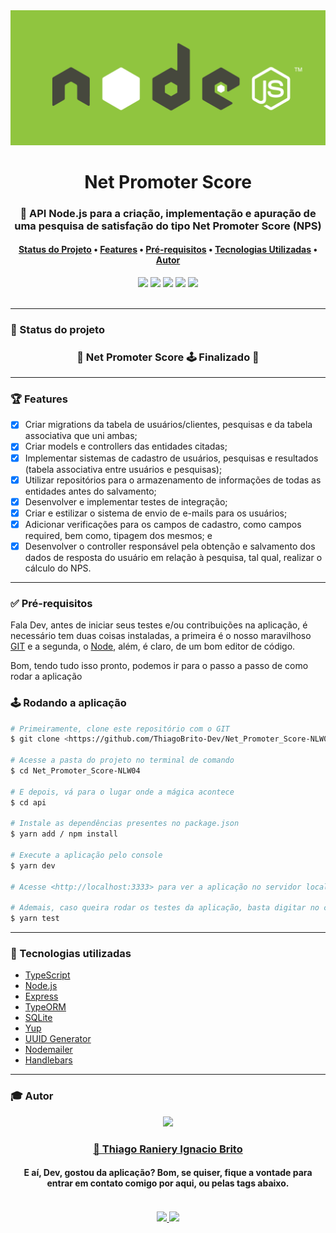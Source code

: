 <div align="center">
    <img src="./assets/logo_nodejs_vgreen.jpg">
</div>

<h1 align="center">Net Promoter Score</h1>

<h3 align="center">
    📌 API Node.js para a criação, implementação e apuração de uma pesquisa de satisfação do tipo Net Promoter Score (NPS)
</h3>

<h4 align="center">
 <a href="#-status-do-projeto">Status do Projeto</a> •
 <a href="#-features">Features</a> • 
 <a href="#-pré-requisitos">Pré-requisitos</a> • 
 <a href="#-tecnologias-utilizadas">Tecnologias Utilizadas</a> • 
 <a href="#-autor">Autor</a>
</h4>

<div align="center">
    <img src="https://img.shields.io/static/v1?label=LICENSE&message=MIT&color=600090&style=for-the-badge"/>
    <img src="https://img.shields.io/static/v1?label=typescript&message=93.8%&color=600090&style=for-the-badge"/>
    <img src="https://img.shields.io/static/v1?label=yarn&message=v1.22.5&color=600090&style=for-the-badge"/>
    <img src="https://img.shields.io/static/v1?label=dependencies&message=up-to-date&color=600090&style=for-the-badge"/>
    <img src="https://img.shields.io/static/v1?label=tests&message=passing&color=600090&style=for-the-badge"/>
</div>

<br />
<hr>

### 🎯 Status do projeto

<h3 align="center"> 
	🏁  Net Promoter Score 🕹️ Finalizado 🏁
</h3>

<hr>

### 🏆 Features

- [X] Criar migrations da tabela de usuários/clientes, pesquisas e da tabela associativa que uni ambas;
- [X] Criar models e controllers das entidades citadas;
- [X] Implementar sistemas de cadastro de usuários, pesquisas e resultados (tabela associativa entre usuários e pesquisas);
- [X] Utilizar repositórios para o armazenamento de informações de todas as entidades antes do salvamento;
- [X] Desenvolver e implementar testes de integração;
- [X] Criar e estilizar o sistema de envio de e-mails para os usuários;
- [X] Adicionar verificações para os campos de cadastro, como campos required, bem como, tipagem dos mesmos; e
- [X] Desenvolver o controller responsável pela obtenção e salvamento dos dados de resposta do usuário em relação à pesquisa, tal qual, realizar o cálculo do NPS.

<hr>

### ✅ Pré-requisitos

Fala Dev, antes de iniciar seus testes e/ou contribuições na aplicação, é necessário tem duas coisas instaladas, a primeira é o nosso maravilhoso [GIT](https://git-scm.com) e a segunda, o [Node](https://nodejs.org/en/), além, é claro, de um bom editor de código.

Bom, tendo tudo isso pronto, podemos ir para o passo a passo de como rodar a aplicação

### 🕹️ Rodando a aplicação

```bash
# Primeiramente, clone este repositório com o GIT
$ git clone <https://github.com/ThiagoBrito-Dev/Net_Promoter_Score-NLW04>

# Acesse a pasta do projeto no terminal de comando
$ cd Net_Promoter_Score-NLW04

# E depois, vá para o lugar onde a mágica acontece
$ cd api

# Instale as dependências presentes no package.json
$ yarn add / npm install

# Execute a aplicação pelo console
$ yarn dev

# Acesse <http://localhost:3333> para ver a aplicação no servidor local

# Ademais, caso queira rodar os testes da aplicação, basta digitar no console
$ yarn test
```
<hr>

### 🔮 Tecnologias utilizadas

- [TypeScript](https://www.typescriptlang.org/)
- [Node.js](https://nodejs.org/en/)
- [Express](https://expressjs.com/pt-br/)
- [TypeORM](https://typeorm.io/#/)
- [SQLite](https://www.sqlite.org/index.html)
- [Yup](https://github.com/jquense/yup)
- [UUID Generator](https://www.uuidgenerator.net/)
- [Nodemailer](https://nodemailer.com/about/)
- [Handlebars](https://handlebarsjs.com/)

<hr>

### 🎓 Autor

<div align="center">
    <img src="https://avatars.githubusercontent.com/u/71851038?s=460&u=045ad8499de94cfde24135d2453d7ffc1d72ebda&v=4" width="350px">
    <br />
    <a href="https://twitter.com/JamesRyBrito">
        <h3>
        🤝 Thiago Raniery Ignacio Brito
        </h3>
    </a>
    <h4>E aí, Dev, gostou da aplicação? Bom, se quiser, fique a vontade para entrar em contato comigo por aqui, ou pelas tags abaixo.<h4>
    <br />
    <a href="https://www.linkedin.com/in/thiagoranierybrito/">
        <img src="https://img.shields.io/badge/-LinkedIn-blue?style=flat-square&logo=Linkedin&logoColor=white&link=https://www.linkedin.com/in/thiagoranierybrito/">
        </img>
    </a>
    <a href="mailto:thiagobritotrs@gmail.com">
        <img src="https://img.shields.io/badge/-Gmail-c14438?style=flat-square&logo=Gmail&logoColor=white&link=mailto:thiagobritotrs@gmail.com">
        </img>
    </a>
</div>

